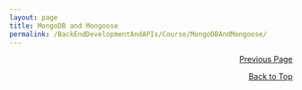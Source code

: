 ```yaml
---
layout: page
title: MongoDB and Mongoose
permalink: /BackEndDevelopmentAndAPIs/Course/MongoDBAndMongoose/
---
```


<p  align="right"><a href="#" onclick="history.back(); return false;">Previous Page</a></p>

<p align="right"><a href="#" onclick="scrollToTop(); return false;">Back to Top</a></p>
